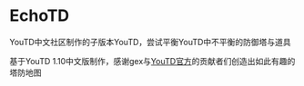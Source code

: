 # EchoTD
YouTD中文社区制作的子版本YouTD，尝试平衡YouTD中不平衡的防御塔与道具

基于YouTD 1.10中文版制作，感谢gex与[YouTD官方](http://www.eeve.org/index.php)的贡献者们创造出如此有趣的塔防地图
